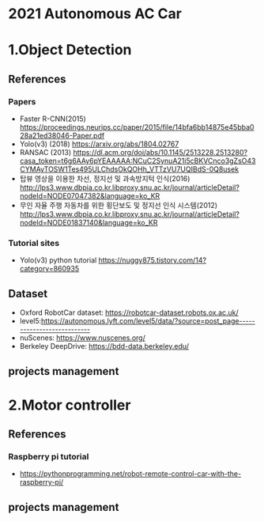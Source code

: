 # 2021 Autonomous AC Car

# 1.Object Detection
## References
### Papers
- Faster R-CNN(2015) https://proceedings.neurips.cc/paper/2015/file/14bfa6bb14875e45bba028a21ed38046-Paper.pdf
- Yolo(v3) (2018) https://arxiv.org/abs/1804.02767
- RANSAC (2013) https://dl.acm.org/doi/abs/10.1145/2513228.2513280?casa_token=t6g6AAy6pYEAAAAA:NCuC2SynuA21i5cBKVCnco3gZsO43CYMAyTOSW1Tes495ULChdsOkQOHh_VTTzVU7UQIBdS-0Q8usek
- 탑뷰 영상을 이용한 차선, 정지선 및 과속방지턱 인식(2016) http://lps3.www.dbpia.co.kr.libproxy.snu.ac.kr/journal/articleDetail?nodeId=NODE07047382&language=ko_KR
- 무인 자율 주행 자동차를 위한 횡단보도 및 정지선 인식 시스템(2012) http://lps3.www.dbpia.co.kr.libproxy.snu.ac.kr/journal/articleDetail?nodeId=NODE01837140&language=ko_KR

### Tutorial sites
- Yolo(v3) python tutorial https://nuggy875.tistory.com/14?category=860935

## Dataset
- Oxford RobotCar dataset: https://robotcar-dataset.robots.ox.ac.uk/
- level5:https://autonomous.lyft.com/level5/data/?source=post_page---------------------------
- nuScenes: https://www.nuscenes.org/
- Berkeley DeepDrive: https://bdd-data.berkeley.edu/

## projects management

# 2.Motor controller
## References
### Raspberry pi tutorial 
- https://pythonprogramming.net/robot-remote-control-car-with-the-raspberry-pi/

## projects management
